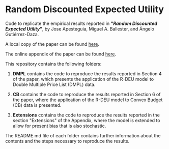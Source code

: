 # Random Discounted Expected Utility

Code to replicate the empirical results reported in **"*Random
Discounted Expected Utility*"**, by Jose Apesteguia, Miguel A. Ballester, and
Ángelo Gutiérrez-Daza. 

A local copy of the paper can be found [here](https://gutierrez-daza.com/publication/r-deu/R-DEU.pdf).

The online appendix of the paper can be found [here](https://gutierrez-daza.com/publication/r-deu/R-DEU_OnlineAppendix.pdf).

This repository contains the following folders:

1. **DMPL** contains the code to reproduce the results reported in Section 4 of
   the paper, which presents the application of the R-DEU model to Double
   Multiple Price List (DMPL) data.

2. **CB** contains the code to reproduce the results reported in Section 6 of
   the paper, where the application of the R-DEU model to Convex Budget (CB)
   data is presented.
   
3. **Extensions** contains the code to reproduce the results reported in the
   section "Extensions" of the Appendix, where the model is extended to allow
   for present bias that is also stochastic.

The README.md file of each folder contains further information about the
contents and the steps necessary to reproduce the results.